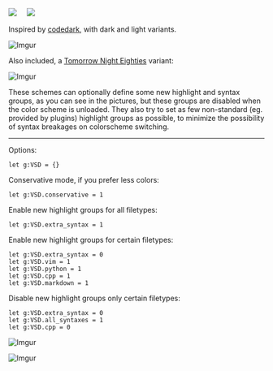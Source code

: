 <a href='https://opensource.org/licenses/MIT'><img src='https://img.shields.io/badge/license-MIT-a31f34.svg?style=flat-square' /></a>
&nbsp;&nbsp;&nbsp;
<a href='https://github.com/lifepillar/vim-colortemplate'><img src='https://img.shields.io/badge/made%20with-Colortemplate-007f00.svg?style=flat-square' /></a>
&nbsp;&nbsp;&nbsp;

Inspired by [codedark](https://github.com/tomasiser/vim-code-dark), with dark and light variants.

![Imgur](https://i.imgur.com/fzildns.png)

Also included, a [Tomorrow Night Eighties](https://github.com/chriskempson/tomorrow-theme) variant:

![Imgur](https://i.imgur.com/KeeOGtF.png)

These schemes can optionally define some new highlight and syntax groups, as you can see in the pictures, but these groups are disabled when the color scheme is unloaded. They also try to set as few non-standard (eg. provided by plugins) highlight groups as possible, to minimize the possibility of syntax breakages on colorscheme switching.

------------

Options:

    let g:VSD = {}

Conservative mode, if you prefer less colors:

    let g:VSD.conservative = 1

Enable new highlight groups for all filetypes:

    let g:VSD.extra_syntax = 1

Enable new highlight groups for certain filetypes:

    let g:VSD.extra_syntax = 0
    let g:VSD.vim = 1
    let g:VSD.python = 1
    let g:VSD.cpp = 1
    let g:VSD.markdown = 1

Disable new highlight groups only certain filetypes:

    let g:VSD.extra_syntax = 0
    let g:VSD.all_syntaxes = 1
    let g:VSD.cpp = 0

![Imgur](https://i.imgur.com/gH8lBAv.png)

![Imgur](https://i.imgur.com/wQ2UfpZ.png)

